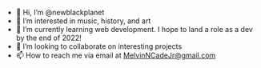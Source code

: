 - 👋 Hi, I’m @newblackplanet
- 👀 I’m interested in music, history, and art
- 🌱 I’m currently learning web development. I hope to land a role as a dev by the end of 2022!
- 💞️ I’m looking to collaborate on interesting projects
- 📫 How to reach me via email at MelvinNCadeJr@gmail.com

<!---
melvinncadejr/melvinncadejr is a ✨ special ✨ repository because its `README.md` (this file) appears on your GitHub profile.
You can click the Preview link to take a look at your changes.
--->
